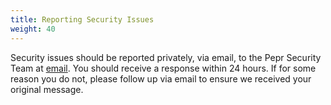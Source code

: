 ```yaml
---
title: Reporting Security Issues
weight: 40
---
```



Security issues should be reported privately, via email, to the Pepr Security Team at [email](mailto:pepr@defenseunicorns.com). You should receive a response within 24 hours. If for some reason you do not, please follow up via email to ensure we received your original message.
